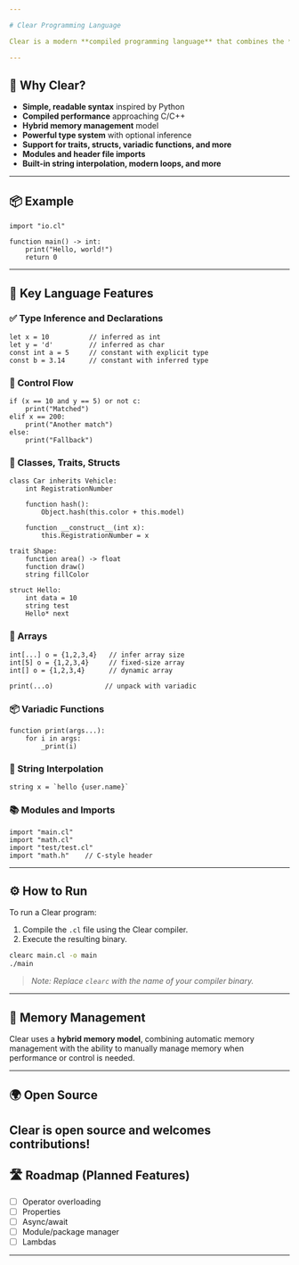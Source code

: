 ```yaml
---

# Clear Programming Language

Clear is a modern **compiled programming language** that combines the **simplicity of Python** with the **performance and control of low-level languages**. Designed with clarity, safety, and flexibility in mind, Clear is ideal for everything from systems programming to scripting — without sacrificing readability.

---
```


## 🚀 Why Clear?

* **Simple, readable syntax** inspired by Python
* **Compiled performance** approaching C/C++
* **Hybrid memory management** model
* **Powerful type system** with optional inference
* **Support for traits, structs, variadic functions, and more**
* **Modules and header file imports**
* **Built-in string interpolation, modern loops, and more**

---

## 📦 Example

```clear
import "io.cl"

function main() -> int:
    print("Hello, world!")
    return 0
```

---

## 🧠 Key Language Features

### ✅ Type Inference and Declarations

```clear
let x = 10          // inferred as int
let y = 'd'         // inferred as char
const int a = 5     // constant with explicit type
const b = 3.14      // constant with inferred type
```

### 🔁 Control Flow

```clear
if (x == 10 and y == 5) or not c:
    print("Matched")
elif x == 200:
    print("Another match")
else:
    print("Fallback")
```

### 🧱 Classes, Traits, Structs

```clear
class Car inherits Vehicle:
    int RegistrationNumber

    function hash():
        Object.hash(this.color + this.model)

    function __construct__(int x):
        this.RegistrationNumber = x
```

```clear
trait Shape:
    function area() -> float
    function draw()
    string fillColor
```

```clear
struct Hello:
    int data = 10
    string test
    Hello* next
```

### 🧮 Arrays

```clear
int[...] o = {1,2,3,4}   // infer array size
int[5] o = {1,2,3,4}     // fixed-size array
int[] o = {1,2,3,4}      // dynamic array

print(...o)             // unpack with variadic
```

### 📦 Variadic Functions

```clear
function print(args...):
    for i in args:
        _print(i)
```

### 🧵 String Interpolation

```clear
string x = `hello {user.name}`
```

### 📚 Modules and Imports

```clear
import "main.cl"
import "math.cl"
import "test/test.cl"
import "math.h"    // C-style header
```

---

## ⚙️ How to Run

To run a Clear program:

1. Compile the `.cl` file using the Clear compiler.
2. Execute the resulting binary.

```bash
clearc main.cl -o main
./main
```

> *Note: Replace `clearc` with the name of your compiler binary.*

---

## 🧹 Memory Management

Clear uses a **hybrid memory model**, combining automatic memory management with the ability to manually manage memory when performance or control is needed.

---

## 🌍 Open Source

Clear is open source and welcomes contributions!
---

## 🛣 Roadmap (Planned Features)

* [ ] Operator overloading
* [ ] Properties
* [ ] Async/await
* [ ] Module/package manager
* [ ] Lambdas

---
